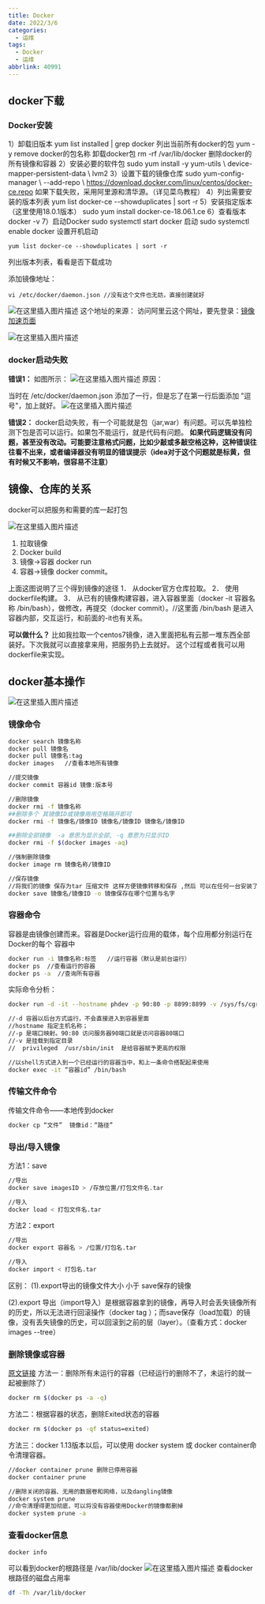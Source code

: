 ```yaml
---
title: Docker
date: 2022/3/6
categories:
  - 运维
tags:
  - Docker
  - 运维
abbrlink: 40991
---
```




##  docker下载

###  Docker安装
1）卸载旧版本
yum list installed | grep docker 列出当前所有docker的包
yum -y remove docker的包名称 卸载docker包
rm -rf /var/lib/docker 删除docker的所有镜像和容器
2）安装必要的软件包
sudo yum install -y yum-utils \ device-mapper-persistent-data \ lvm2
3）设置下载的镜像仓库
sudo yum-config-manager \ --add-repo \ https://download.docker.com/linux/centos/docker-ce.repo
如果下载失败，采用阿里源和清华源。（详见菜鸟教程）
4）列出需要安装的版本列表
yum list docker-ce --showduplicates | sort -r
5）安装指定版本（这里使用18.0.1版本）
sudo yum install docker-ce-18.06.1.ce
6）查看版本
docker -v
7）启动Docker
sudo systemctl start docker 启动
sudo systemctl enable docker 设置开机启动
```
yum list docker-ce --showduplicates | sort -r
```
列出版本列表，看看是否下载成功

添加镜像地址：

```
vi /etc/docker/daemon.json //没有这个文件也无妨，直接创建就好
```
![在这里插入图片描述](https://img-blog.csdnimg.cn/cecd311ce895425cafdd7a8edf9a376a.png?x-oss-process=image/watermark,type_d3F5LXplbmhlaQ,shadow_50,text_Q1NETiBA6IiU54uXMeWPtw==,size_20,color_FFFFFF,t_70,g_se,x_16)
这个地址的来源：
访问阿里云这个网址，要先登录：[镜像加速页面](https://cr.console.aliyun.com/?spm=a2c6h.12873639.0.0.7aec4073HlA7e2#/accelerator)

![在这里插入图片描述](https://img-blog.csdnimg.cn/641489fc54e74da0b71ef979826d1a3f.png?x-oss-process=image/watermark,type_d3F5LXplbmhlaQ,shadow_50,text_Q1NETiBA6IiU54uXMeWPtw==,size_20,color_FFFFFF,t_70,g_se,x_16)
###  docker启动失败
**错误1：**
如图所示：
![在这里插入图片描述](https://img-blog.csdnimg.cn/56ed8bac9f524db3b2dbf64efaff96a0.png?x-oss-process=image/watermark,type_d3F5LXplbmhlaQ,shadow_50,text_Q1NETiBA6IiU54uXMeWPtw==,size_20,color_FFFFFF,t_70,g_se,x_16)
原因：

当时在 /etc/docker/daemon.json  添加了一行，但是忘了在第一行后面添加 "逗号"，加上就好。
![在这里插入图片描述](https://img-blog.csdnimg.cn/7c623f0bb0114b33a4f91a93a9da0450.png?x-oss-process=image/watermark,type_d3F5LXplbmhlaQ,shadow_50,text_Q1NETiBA6IiU54uXMeWPtw==,size_20,color_FFFFFF,t_70,g_se,x_16)



**错误2：**
docker启动失败，有一个可能就是包（jar,war）有问题。可以先单独检测下包是否可以运行。如果包不能运行，就是代码有问题。
**如果代码逻辑没有问题，甚至没有改动。可能要注意格式问题，比如少敲或多敲空格这种，这种错误往往看不出来，或者编译器没有明显的错误提示（idea对于这个问题就是标黄，但有时候又不影响，很容易不注意）**

## 镜像、仓库的关系
docker可以把服务和需要的库一起打包

![在这里插入图片描述](https://img-blog.csdnimg.cn/b935cbc86c8646b9a348f85b833ee48f.png)
1.	拉取镜像
2.	Docker build
3.	镜像->容器 docker run
4.	容器->镜像 docker commit。

上面这图说明了三个得到镜像的途径
1．	从docker官方仓库拉取。
2．	使用dockerfile构建。
3．	从已有的镜像构建容器，进入容器里面（docker -it 容器名称 /bin/bash），做修改，再提交（docker commit）。//这里面 /bin/bash 是进入容器内部，交互运行，和前面的-it也有关系。

**可以做什么？**
比如我拉取一个centos7镜像，进入里面把私有云那一堆东西全部装好。下次我就可以直接拿来用，把服务扔上去就好。
这个过程或者我可以用dockerfile来实现。


## docker基本操作
![在这里插入图片描述](https://img-blog.csdnimg.cn/b09b2d48438e4f24916b1453fe2d3207.png)
 
### 镜像命令

```bash
docker search 镜像名称
docker pull 镜像名 
docker pull 镜像名:tag
docker images   //查看本地所有镜像

//提交镜像
docker commit 容器id 镜像:版本号

//删除镜像
docker rmi -f 镜像名称  
##删除多个 其镜像ID或镜像用用空格隔开即可 
docker rmi -f 镜像名/镜像ID 镜像名/镜像ID 镜像名/镜像ID

##删除全部镜像  -a 意思为显示全部, -q 意思为只显示ID
docker rmi -f $(docker images -aq)

//强制删除镜像
docker image rm 镜像名称/镜像ID

//保存镜像
//将我们的镜像 保存为tar 压缩文件 这样方便镜像转移和保存 ,然后 可以在任何一台安装了docker的服务器上 加载这//个镜像
docker save 镜像名/镜像ID -o 镜像保存在哪个位置与名字
```

### 容器命令
容器是由镜像创建而来。容器是Docker运行应用的载体，每个应用都分别运行在Docker的每个 容器中

```bash
docker run -i 镜像名称:标签   //运行容器（默认是前台运行） 
docker ps  //查看运行的容器 
docker ps -a  //查询所有容器
```
实际命令分析：

```bash
docker run -d -it --hostname phdev -p 90:80 -p 8899:8899 -v /sys/fs/cgroup:/sys/fs/cgroup --privileged “镜像名字” /usr/sbin/init

//-d 容器以后台方式运行，不会直接进入到容器里面
//hostname 指定主机名称；
//-p 是端口映射。90:80 访问服务器90端口就是访问容器80端口
//-v 是挂载到指定目录
//  privileged  /usr/sbin/init  是给容器赋予更高的权限
```

```bash
//以shell方式进入到一个已经运行的容器当中，和上一条命令搭配起来使用
docker exec -it “容器id” /bin/bash
```

### 传输文件命令
传输文件命令——本地传到docker

```bash
docker cp “文件”  镜像id：“路径”
```

### 导出/导入镜像
方法1：save

```bash
//导出
docker save imagesID > /存放位置/打包文件名.tar

//导入
docker load < 打包文件名.tar
```

方法2：export

```bash
//导出
docker export 容器名 > /位置/打包名.tar

//导入
docker import < 打包名.tar
```

区别：
(1).export导出的镜像文件大小 小于 save保存的镜像

(2).export 导出（import导入）是根据容器拿到的镜像，再导入时会丢失镜像所有的历史，所以无法进行回滚操作（docker tag ）；而save保存（load加载）的镜像，没有丢失镜像的历史，可以回滚到之前的层（layer）。（查看方式：docker images --tree）

### 删除镜像或容器
[原文链接](https://blog.csdn.net/qq_42006301/article/details/105102020)
方法一：删除所有未运行的容器（已经运行的删除不了，未运行的就一起被删除了）

```bash
docker rm $(docker ps -a -q)
```
方法二：根据容器的状态，删除Exited状态的容器

```bash
docker rm $(docker ps -qf status=exited)
```
方法三：docker 1.13版本以后，可以使用 docker system 或 docker container命令清理容器。

```bash
//docker container prune 删除已停用容器
docker container prune

//删除关闭的容器、无用的数据卷和网络，以及dangling镜像
docker system prune 
//命令清理得更加彻底，可以将没有容器使用Docker的镜像都删掉
docker system prune -a 
```
### 查看docker信息

```bash
docker info
```
可以看到docker的根路径是 /var/lib/docker
![在这里插入图片描述](https://img-blog.csdnimg.cn/2020032518583212.png#pic_center)
查看docker根路径的磁盘占用率

```bash
df -Th /var/lib/docker
```
